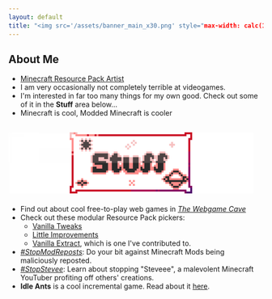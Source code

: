 ```yaml
---
layout: default
title: "<img src='/assets/banner_main_x30.png' style="max-width: calc(100% - 20px);" alt='Banner' />"
---
```


## About Me

* [Minecraft Resource Pack Artist](/texture-tavern)
* I am very occasionally not completely terrible at videogames.
* I'm interested in far too many things for my own good. Check out some of it in the **Stuff** area below...
* Minecraft is cool, Modded Minecraft is cooler

## <img src='/assets/banner_stuff_center_x30.png' style="max-width: calc(100% - 20px);" alt='Banner' />

* Find out about cool free-to-play web games in [*The Webgame Cave*](/stuff/webgames)
* Check out these modular Resource Pack pickers:
  * [Vanilla Tweaks](https://vanillatweaks.net)
  * [Little Improvements](http://https://littleimprovementscustom.beatso1.repl.co)
  * [Vanilla Extract](https://vanilla-extract.tk), which is one I've contributed to.
* [*#StopModReposts*](https://stopmodreposts.org): Do your bit against Minecraft Mods being maliciously reposted.
* [*#StopStevee*](/stuff/stop-steveee): Learn about stopping "Steveee", a malevolent Minecraft YouTuber profiting off others' creations.
* **Idle Ants** is a cool incremental game. Read about it [here](/stuff/idle-ants).
